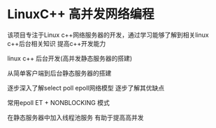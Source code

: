 ﻿# LinuxC++ 高并发网络编程
该项目专注于Linux c++网络服务器的开发，通过学习能够了解到相关linux c++后台相关知识 提高c++开发能力

linux c++ 后台开发(高并发静态服务器的搭建)

从简单客户端到后台静态服务器的搭建

逐步深入了解select poll epoll网络模型 逐步了解其优缺点

常用epoll ET + NONBLOCKING 模式

在静态服务器中加入线程池服务 有助于提高高并发